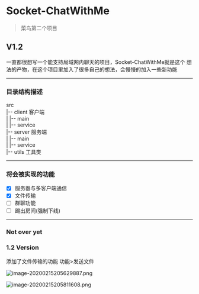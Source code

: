 # Socket-ChatWithMe

> 菜鸟第二个项目
## V1.2
一直都很想写一个能支持局域网内聊天的项目，Socket-ChatWithMe就是这个
想法的产物，在这个项目里加入了很多自己的想法，会慢慢的加入一些新功能
***
### 目录结构描述  
src  
|-- client 客户端   
|  |-- main  
|  |-- service  
|-- server 服务端  
|  |-- main  
|  |-- service  
|-- utils 工具类  

***
### 将会被实现的功能
- [x] 服务器与多客户端通信
- [x] 文件传输 
- [ ] 群聊功能
- [ ] 踢出房间(强制下线)

***
### Not over yet

### 1.2 Version
添加了文件传输的功能  功能>发送文件

![image-20200215205629887.png](https://pic.stackoverflow.wiki/uploadImages/222/35/240/57/2020/02/15/20/57/560f8dc8-9361-48a6-83aa-971bbb9baa7f.png)

![image-20200215205811608.png](https://pic.stackoverflow.wiki/uploadImages/222/35/240/57/2020/02/15/20/58/caa33b2f-1a8c-477c-bfa0-8ad4e921d10f.png)